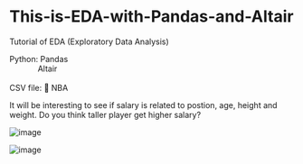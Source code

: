 # This-is-EDA-with-Pandas-and-Altair

Tutorial of EDA (Exploratory Data Analysis) <br>

Python: Pandas <br>
        &emsp; &emsp; &emsp;Altair<br><br>
CSV file: 🏀 NBA

It will be interesting to see if salary is related to postion, age, height and weight.
Do you think taller player get higher salary?

![image](https://user-images.githubusercontent.com/62345938/211736210-9827d6cc-5909-49a5-93e1-754f186bc78d.png)


![image](https://user-images.githubusercontent.com/62345938/211735896-469850f2-2c7c-4c4a-8d50-efb11c12997d.png)

